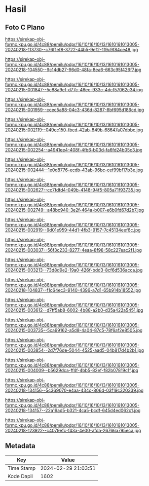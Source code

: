 # Hasil

## Foto C Plano

https://sirekap-obj-formc.kpu.go.id/4c88/pemilu/pdpr/16/10/16/10/13/1610161013005-20240218-113730--c76f1ef8-3722-44b5-9ef2-1f9c9f84ce48.jpg

https://sirekap-obj-formc.kpu.go.id/4c88/pemilu/pdpr/16/10/16/10/13/1610161013005-20240218-104550--9c14db27-96d0-48fa-8ea6-663c95f426f7.jpg

https://sirekap-obj-formc.kpu.go.id/4c88/pemilu/pdpr/16/10/16/10/13/1610161013005-20240215-001847--5c88a9ef-d77c-46ec-933c-4dcf57062c34.jpg

https://sirekap-obj-formc.kpu.go.id/4c88/pemilu/pdpr/16/10/16/10/13/1610161013005-20240215-001959--ccec5a88-04c3-436d-8287-8bf695d186cd.jpg

https://sirekap-obj-formc.kpu.go.id/4c88/pemilu/pdpr/16/10/16/10/13/1610161013005-20240215-002119--049ec150-fbed-42ab-849b-68647a07dbbc.jpg

https://sirekap-obj-formc.kpu.go.id/4c88/pemilu/pdpr/16/10/16/10/13/1610161013005-20240215-002254--a4941ee4-408f-4fb6-b03d-fa6fd24b05c3.jpg

https://sirekap-obj-formc.kpu.go.id/4c88/pemilu/pdpr/16/10/16/10/13/1610161013005-20240215-002444--1e0d8776-ecdb-43ab-96bc-cef99bf17b3e.jpg

https://sirekap-obj-formc.kpu.go.id/4c88/pemilu/pdpr/16/10/16/10/13/1610161013005-20240215-002627--cc7fdfd4-049b-4148-94f5-805a71f93735.jpg

https://sirekap-obj-formc.kpu.go.id/4c88/pemilu/pdpr/16/10/16/10/13/1610161013005-20240215-002749--a48bc940-3e2f-464a-b007-e6b0fd67d2b7.jpg

https://sirekap-obj-formc.kpu.go.id/4c88/pemilu/pdpr/16/10/16/10/13/1610161013005-20240215-002919--9d01e959-44d1-4fb3-9157-7c45134eef6c.jpg

https://sirekap-obj-formc.kpu.go.id/4c88/pemilu/pdpr/16/10/16/10/13/1610161013005-20240215-003037--56f3c233-8277-4eaa-8f98-58c227eac2f1.jpg

https://sirekap-obj-formc.kpu.go.id/4c88/pemilu/pdpr/16/10/16/10/13/1610161013005-20240215-003213--73d8d9e2-19a0-426f-bdd3-8cf6d536acca.jpg

https://sirekap-obj-formc.kpu.go.id/4c88/pemilu/pdpr/16/10/16/10/13/1610161013005-20240218-104837--f1c64ec3-9140-4396-a7d1-65b914b18552.jpg

https://sirekap-obj-formc.kpu.go.id/4c88/pemilu/pdpr/16/10/16/10/13/1610161013005-20240215-003612--d7ff5ab8-6002-4b88-a2b0-d35a422a5451.jpg

https://sirekap-obj-formc.kpu.go.id/4c88/pemilu/pdpr/16/10/16/10/13/1610161013005-20240215-003735--5ca99162-a5d8-4a04-87c5-78f6af2e8505.jpg

https://sirekap-obj-formc.kpu.go.id/4c88/pemilu/pdpr/16/10/16/10/13/1610161013005-20240215-003854--2d7f76de-5044-4525-aad5-04b817d4b2b1.jpg

https://sirekap-obj-formc.kpu.go.id/4c88/pemilu/pdpr/16/10/16/10/13/1610161013005-20240215-004009--b5629dca-ff4f-4bb5-82ef-f82b07819c1f.jpg

https://sirekap-obj-formc.kpu.go.id/4c88/pemilu/pdpr/16/10/16/10/13/1610161013005-20240218-134156--5c369070-e4aa-434c-806d-03f19c320339.jpg

https://sirekap-obj-formc.kpu.go.id/4c88/pemilu/pdpr/16/10/16/10/13/1610161013005-20240218-134157--22a19ad5-b321-4ca5-bcdf-645d4ed062c1.jpg

https://sirekap-obj-formc.kpu.go.id/4c88/pemilu/pdpr/16/10/16/10/13/1610161013005-20240218-123922--c4079efc-f43a-4e00-afda-26766a795eca.jpg


## Metadata

| Key        | Value               |
| ---------- | ------------------- |
| Time Stamp | 2024-02-29 21:03:51 |
| Kode Dapil | 1602                |



